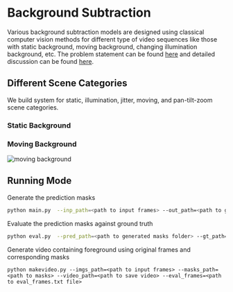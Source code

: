 # Background Subtraction

Various background subtraction models are designed using classical computer vision methods for different type of video sequences like those with static background, moving background, changing illumination background, etc. The problem statement can be found [here](./Assignment_1.pdf) and detailed discussion can be found [here](./Report.pdf).

## Different Scene Categories

We build system for static, illumination, jitter, moving, and pan-tilt-zoom scene categories. 

### Static Background



### Moving Background

![moving background](/Users/shubhammittal/Desktop/moving_bg.gif)

## Running Mode

Generate the prediction masks

```bash
python main.py  --inp_path=<path to input frames> --out_path=<path to generated masks> --eval_frames=<path to eval_frames.txt file> --category="<b/i/j/m/p>"
```

Evaluate the prediction masks against ground truth

```bash
python eval.py  --pred_path=<path to generated masks folder> --gt_path=<path to groundtruth masks folder>
```

Generate video containing foreground using original frames and corresponding masks

```
python makevideo.py --imgs_path=<path to input frames> --masks_path=<path to masks> --video_path=<path to save video> --eval_frames=<path to eval_frames.txt file> 
```